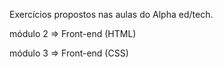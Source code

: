 Exercícios propostos nas aulas do Alpha ed/tech.

módulo 2 => Front-end (HTML)

módulo 3 => Front-end (CSS)
